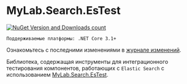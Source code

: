# MyLab.Search.EsTest
[![NuGet Version and Downloads count](https://buildstats.info/nuget/MyLab.Search.EsTest)](https://www.nuget.org/packages/MyLab.Search.EsTest)

```
Поддерживаемые платформы: .NET Core 3.1+
```
Ознакомьтесь с последними изменениями в [журнале изменений](/changelog.md).

Библиотека, содержащая инструменты для интеграционного тестирования компонентов, работающих с `Elastic Search` с использованием [MyLab.Search.EsTest](https://github.com/mylab-search-fx/es-adapter).


